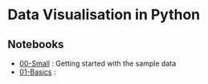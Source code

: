 # Data Visualisation in Python

## Notebooks
- [00-Small](00-Small.ipynb) : Getting started with the sample data
- [01-Basics](01-Basics.ipynb) : 
